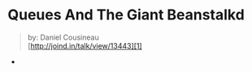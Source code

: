 # Queues And The Giant Beanstalkd
> by: Daniel Cousineau  
> [http://joind.in/talk/view/13443][1]

* 

[1]: http://joind.in/talk/view/13443